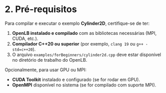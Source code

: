 # 2. Pré-requisitos

Para compilar e executar o exemplo **Cylinder2D**, certifique-se de ter:

1. **OpenLB instalado e compilado** com as bibliotecas necessárias (MPI, CUDA, etc.).  
2. **Compilador C++20 ou superior** (por exemplo, `clang 19` ou `g++ -std=c++20`).  
3. O arquivo `examples/forBeginners/cylinder2d.cpp` deve estar disponível no diretório de trabalho do OpenLB.  

Opcionalmente, para usar GPU ou MPI:

- **CUDA Toolkit** instalado e configurado (se for rodar em GPU).
- **OpenMPI** disponível no sistema (se for compilado com suporte MPI).
